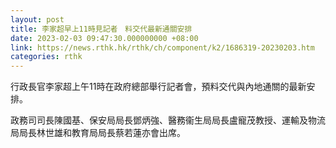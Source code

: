 ```yaml
---
layout: post
title: 李家超早上11時見記者　料交代最新通關安排
date: 2023-02-03 09:47:30.000000000 +08:00
link: https://news.rthk.hk/rthk/ch/component/k2/1686319-20230203.htm
categories: rthk
---
```


行政長官李家超上午11時在政府總部舉行記者會，預料交代與內地通關的最新安排。

政務司司長陳國基、保安局局長鄧炳強、醫務衞生局局長盧寵茂教授、運輸及物流局局長林世雄和教育局局長蔡若蓮亦會出席。

